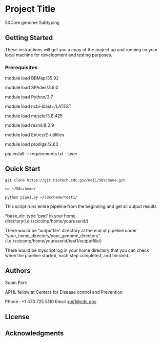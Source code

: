# Project Title

50Core genome Subtyping 

## Getting Started

These instructions will get you a copy of the project up and running on your local machine for development and testing purposes.

### Prerequisites

module load BBMap/35.92

module load SPAdes/3.9.0

module load Python/3.7

module load ncbi-blast+/LATEST

module load muscle/3.8.425

module load raxml/8.2.9

module load Entrez/E-utilities

module load prodigal/2.63

pip install -r requirements.txt --user

## Quick Start


``` 
git clone https://git.biotech.cdc.gov/nej1/50scheme.git

cd ~/50scheme/

python pipe1.py ~/50scheme/test1/

```



This script runs entire pipeline from the beginning and get all output results

*base_dir: type 'pwd' in your home directory(i.e./scicomp/home/youruserid/) 

There would be "outputfile" directory at the end of pipeline under
"your_home_directory/your_genome_directory" (i.e./scicomp/home/youruserid/test1/outputfile/)

There would be myscript.log in your home directory that you can check when the pipeline started, each step completed, and finished. 


## Authors

Subin Park

APHL fellow at Centers for Disease control and Prevention

Phone : +1 470 725 5110
Email :nej1@cdc.gov


## License


## Acknowledgments



         

